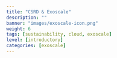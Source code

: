 ```yaml
---
title: "CSRD & Exoscale"
description: ""
banner: "images/exoscale-icon.png"
weight: 6
tags: [sustainability, cloud, exoscale]
level: [introductory]
categories: [exoscale]
---
```


